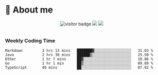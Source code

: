 <!-- ![](https://youpai.roccoshi.top/img/20200804214216.png) -->

# 🧐 About me
 
<p align="center">
<img src="https://visitor-badge.laobi.icu/badge?page_id=Lincest.Lincest&title=hits" alt="visitor badge"/>
<a href="mailto:imroccoshi@gmail.com"><img src="https://img.shields.io/badge/gmail-imroccoshi%40gmail.com-red"></a>
<a href="https://blog.roccoshi.top"><img src="https://img.shields.io/badge/blog-roccoshi-green"></a>
</p>

<div align="center">
  <img src="https://github-readme-stats.vercel.app/api?username=Lincest&show_icons=true&count_private=true&show_owner=true" alt="">
   <!-- <img src="https://github-readme-stats.vercel.app/api/wakatime?username=Moreality&v=2" alt=""/> -->
</div>

### Weekly Coding Time

<!--START_SECTION:waka-->

```text
Markdown         3 hrs 13 mins   ███████▓░░░░░░░░░░░░░░░░░   31.03 %
Java             2 hrs 38 mins   ██████▒░░░░░░░░░░░░░░░░░░   25.50 %
Other            1 hr 7 mins     ██▓░░░░░░░░░░░░░░░░░░░░░░   10.86 %
Go               1 hr 1 min      ██▒░░░░░░░░░░░░░░░░░░░░░░   09.89 %
TypeScript       49 mins         ██░░░░░░░░░░░░░░░░░░░░░░░   07.92 %
```

<!--END_SECTION:waka-->


